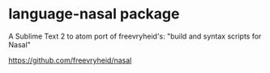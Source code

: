 # language-nasal package

A Sublime Text 2 to atom port of freevryheid's:
"build and syntax scripts for Nasal" 

https://github.com/freevryheid/nasal
